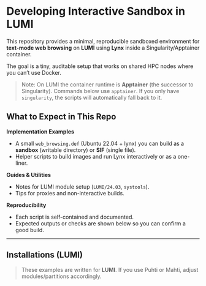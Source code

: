 # Developing Interactive Sandbox in LUMI


This repository provides a minimal, reproducible sandboxed environment for **text-mode web browsing** on **LUMI** using **Lynx** inside a Singularity/Apptainer container.

The goal is a tiny, auditable setup that works on shared HPC nodes where you can’t use Docker.

> Note: On LUMI the container runtime is **Apptainer** (the successor to Singularity).
> Commands below use `apptainer`. If you only have `singularity`, the scripts
> will automatically fall back to it.

## What to Expect in This Repo

**Implementation Examples**
- A small `web_browsing.def` (Ubuntu 22.04 + lynx) you can build as a **sandbox** (writable directory) or **SIF** (single file).
- Helper scripts to build images and run Lynx interactively or as a one-liner.


**Guides & Utilities**
- Notes for LUMI module setup (`LUMI/24.03`, `systools`).
- Tips for proxies and non-interactive builds.

**Reproducibility**
- Each script is self-contained and documented.
- Expected outputs or checks are shown below so you can confirm a good build.

---

## Installations (LUMI)

> These examples are written for **LUMI**. If you use Puhti or Mahti, adjust modules/partitions accordingly.

